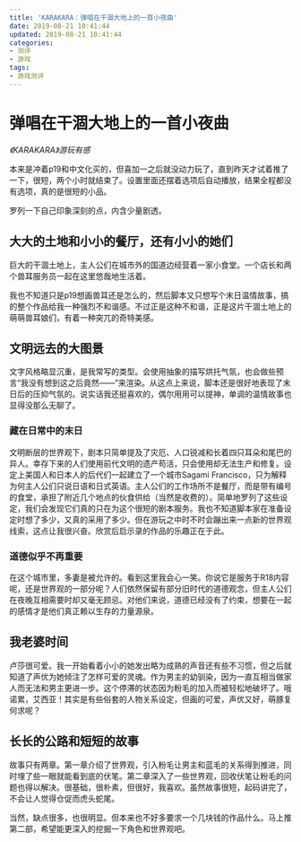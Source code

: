 ```yaml
---
title: 'KARAKARA：弹唱在干涸大地上的一首小夜曲'
date: 2019-08-21 10:41:44
updated: 2019-08-21 10:41:44
categories:
- 测评
- 游戏
tags:
- 游戏测评
---
```


# 弹唱在干涸大地上的一首小夜曲
*《KARAKARA》游玩有感*

本来是冲着p19和中文化买的，但喜加一之后就没动力玩了，直到昨天才试着推了一下，很短，两个小时就结束了。设置里面还摆着选项后自动播放，结果全程都没有选项，真的是很短的小品。

罗列一下自己印象深刻的点，内含少量剧透。

## 大大的土地和小小的餐厅，还有小小的她们

巨大的干涸土地上，主人公们在城市外的国道边经营着一家小食堂。一个店长和两个兽耳服务员一起在这里悠哉地生活着。

我也不知道只是p19想画兽耳还是怎么的，然后脚本又只想写个末日温情故事，搞的整个作品给我一种强烈不和谐感。不过正是这种不和谐，正是这片干涸土地上的萌萌兽耳娘们，有着一种突兀的奇特美感。

<!--more-->
## 文明远去的大图景

文字风格略显沉重，是我常写的类型。会使用抽象的描写烘托气氛，也会做些预言“我没有想到这之后竟然——”来渲染。从这点上来说，脚本还是很好地表现了末日后的压抑气氛的。说实话我还挺喜欢的，偶尔用用可以提神，单调的温情故事也显得没那么无聊了。

### 藏在日常中的末日

文明断层的世界观下，剧本只简单提及了灾厄、人口锐减和长着四只耳朵和尾巴的异人。幸存下来的人们使用前代文明的遗产苟活，只会使用却无法生产和修复。设定上美国人和日本人的后代们一起建立了一个城市Sagami Francisco，只为解释为何主人公们只说日语和日式英语。主人公们的工作场所不是餐厅，而是带有编号的食堂，承担了附近几个地点的伙食供给（当然是收费的）。简单地罗列了这些设定，我们会发现它们真的只在为这个很短的剧本服务。我也不知道脚本家在准备设定时想了多少，又真的采用了多少。但在游玩之中时不时会蹦出来一点新的世界观线索，这点让我很兴奋。欣赏后启示录的作品的乐趣正在于此。

### 道德似乎不再重要

在这个城市里，多妻是被允许的。看到这里我会心一笑。你说它是服务于R18内容呢，还是世界观的一部分呢？人们依然保留有部分旧时代的道德观念，但主人公们在夜晚互相需要时却又毫无顾忌。对他们来说，道德已经没有了约束，想要在一起的感情才是他们真正赖以生存的力量源泉。

## 我老婆时间

卢莎很可爱。我一开始看着小小的她发出略为成熟的声音还有些不习惯，但之后就知道了声优为她倾注了怎样可爱的灵魂。作为男主的幼驯染，因为一直互相当做家人而无法和男主更进一步。这个停滞的状态因为粉毛的加入而被轻松地破坏了。哦诺累，艾西亚！其实是有些俗套的人物关系设定，但画的可爱，声优又好，萌豚复何求呢？

## 长长的公路和短短的故事

故事只有两章。第一章介绍了世界观，引入粉毛让男主和蓝毛的关系得到推进，同时埋了些一眼就能看到底的伏笔。第二章深入了一些世界观，回收伏笔让粉毛的问题也得以解决。很基础，很朴素，但很好，我喜欢。虽然故事很短，起码讲完了，不会让人觉得仓促而虎头蛇尾。

当然，缺点很多，也很明显。但本来也不好多要求一个几块钱的作品什么。马上推第二部，希望能更深入的挖掘一下角色和世界观吧。
